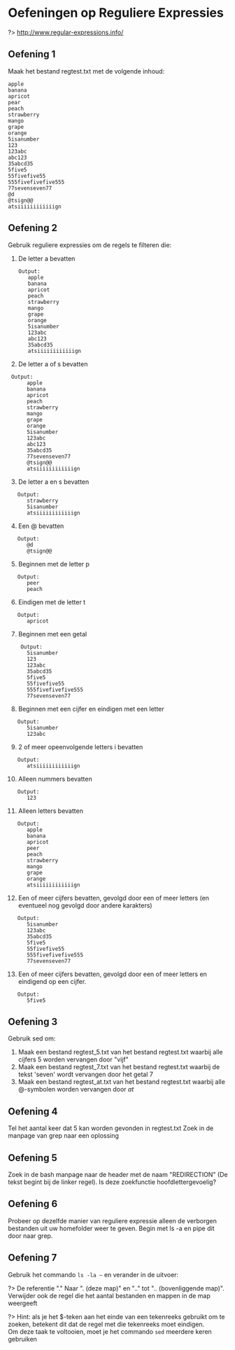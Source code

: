 # Oefeningen op Reguliere Expressies

?> <i class="fa-solid fa-circle-info"></i> http://www.regular-expressions.info/

## Oefening 1
Maak het bestand regtest.txt met de volgende inhoud: 
```
apple
banana
apricot
pear
peach
strawberry
mango
grape
orange
5isanumber
123
123abc
abc123
35abcd35
5five5
55fivefive55
555fivefivefive555
77sevenseven77
@d
@tsign@@
atsiiiiiiiiiiiign
```

## Oefening 2
Gebruik reguliere expressies om de regels te filteren die: 

1. De letter a bevatten

   ```
   Output:
      apple
      banana
      apricot
      peach
      strawberry
      mango
      grape
      orange
      5isanumber
      123abc
      abc123
      35abcd35
      atsiiiiiiiiiiiign
   ```

   

2. De letter a of s bevatten
```  	
 Output:
      apple
      banana
      apricot
      peach
      strawberry
      mango
      grape
      orange
      5isanumber
      123abc
      abc123
      35abcd35
      77sevenseven77
      @tsign@@
      atsiiiiiiiiiiiign
```
3. De letter a en s bevatten

```
   Output:
      strawberry
      5isanumber
      atsiiiiiiiiiiiign
```
4. Een @ bevatten

``` 
   Output:
      @d
      @tsign@@   
```
5. Beginnen met de letter p 

```
   Output:
      peer
      peach
```
6. Eindigen met de letter t  

```
   Output:
      apricot  
```
7. Beginnen met een getal 

```
    Output:
      5isanumber
      123
      123abc
      35abcd35
      5five5
      55fivefive55
      555fivefivefive555
      77sevenseven77
```
8. Beginnen met een cijfer en eindigen met een letter

``` 
   Output:
      5isanumber
      123abc  
```
9. 2 of meer opeenvolgende letters i bevatten

``` 
   Output:
      atsiiiiiiiiiiiign 
```
10. Alleen nummers bevatten

``` 
   Output:
      123 
```
11. Alleen letters bevatten

``` 
   Output:
      apple
      banana
      apricot
      peer
      peach
      strawberry
      mango
      grape
      orange
      atsiiiiiiiiiiiign
```
12. Een of meer cijfers bevatten, gevolgd door een of meer letters (en eventueel nog gevolgd door andere karakters)

```
   Output:
      5isanumber
      123abc
      35abcd35
      5five5
      55fivefive55
      555fivefivefive555
      77sevenseven77 
```
13. Een of meer cijfers bevatten, gevolgd door een of meer letters en eindigend op een cijfer.

``` 
   Output:
      5five5 
```


## Oefening 3

Gebruik sed om:  

1. Maak een bestand regtest_5.txt van het bestand regtest.txt waarbij alle cijfers 5 worden vervangen door "vijf" 
2. Maak een bestand regtest_7.txt van het bestand regtest.txt waarbij de tekst 'seven' wordt vervangen door het getal 7 
3. Maak een bestand regtest_at.txt van het bestand regtest.txt waarbij alle @-symbolen worden vervangen door _at_ 

## Oefening 4
Tel het aantal keer dat 5 kan worden gevonden in regtest.txt 
Zoek in de manpage van grep naar een oplossing 


## Oefening 5
Zoek in de bash manpage naar de header met de naam "REDIRECTION" (De tekst begint bij de linker regel). Is deze zoekfunctie hoofdlettergevoelig? 


## Oefening 6
Probeer op dezelfde manier van reguliere expressie alleen de verborgen bestanden uit uw homefolder weer te geven. Begin met ls -a en pipe dit door naar grep.


## Oefening 7
Gebruik het commando `ls -la ~` en verander in de uitvoer:  

?> <i class="fa-solid fa-circle-info"></i> De referentie "." Naar ". (deze map)" en ".." tot ".. (bovenliggende map)". Verwijder ook de regel die het aantal bestanden en mappen in de map weergeeft  

?> <i class="fa-solid fa-circle-info"></i> Hint: als je het $-teken aan het einde van een tekenreeks gebruikt om te zoeken, betekent dit dat de regel met die tekenreeks moet eindigen.  
Om deze taak te voltooien, moet je het commando `sed` meerdere keren gebruiken 

